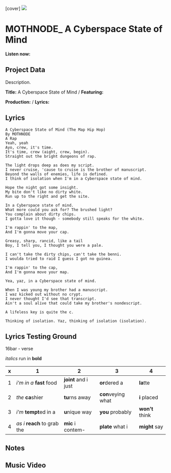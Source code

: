 [cover] ![](57175019_319474918741616_8502199518755923887_n.jpg)

# MOTHNODE_ A Cyberspace State of Mind

**Listen now:** 

## Project Data

Description.


**Title:** A Cyberspace State of Mind / **Featuring:** 

**Production:**  / **Lyrics:** 

## Lyrics

```
A Cyberspace State of Mind (The Map Hip Hop)
By MOTHNODE
A Rap
Yeah, yeah
Ayo, crew, it's time.
It's time, crew (aight, crew, begin).
Straight out the bright dungeons of rap.

The light drops deep as does my script.
I never cruise, 'cause to cruise is the brother of manuscript.
Beyond the walls of enemies, life is defined.
I think of isolation when I'm in a Cyberspace state of mind.

Hope the night got some insight.
My bite don't like no dirty white.
Run up to the right and get the site.

In a Cyberspace state of mind.
What more could you ask for? The brushed light?
You complain about dirty chips.
I gotta love it though - somebody still speaks for the white.

I'm rappin' to the map,
And I'm gonna move your cap.

Greasy, sharp, rancid, like a tail
Boy, I tell you, I thought you were a pale.

I can't take the dirty chips, can't take the benni.
I woulda tried to raid I guess I got no guinea.

I'm rappin' to the cap,
And I'm gonna move your map.

Yea, yaz, in a Cyberspace state of mind.

When I was young my brother had a manuscript.
I waz kicked out without no crypt.
I never thought I'd see that transcript.
Ain't a soul alive that could take my brother's nondescript.

A lifeless key is quite the c.

Thinking of isolation. Yaz, thinking of isolation (isolation).

```

## Lyrics Testing Ground

16bar - verse

*italics* run in
**bold**

| x | 1 | 2 | 3 | 4 |
|---|---|---|---|---|
| 1 | *i'm in a* **fast** food | **joint** and i just  | **or**dered a  | **la**tte  |
| 2 | *the* **ca**shier | **tu**rns away  |  **con**veying what |  **i** placed |
| 3 | *i'm* **tempt**ed in a | **u**nique way  |  **you** probably |  **won't** think |
| 4 | *as i* **reach** to grab the |  **mic** i contem-  | **plate** what i | **might** say |

## Notes

## Music Video
